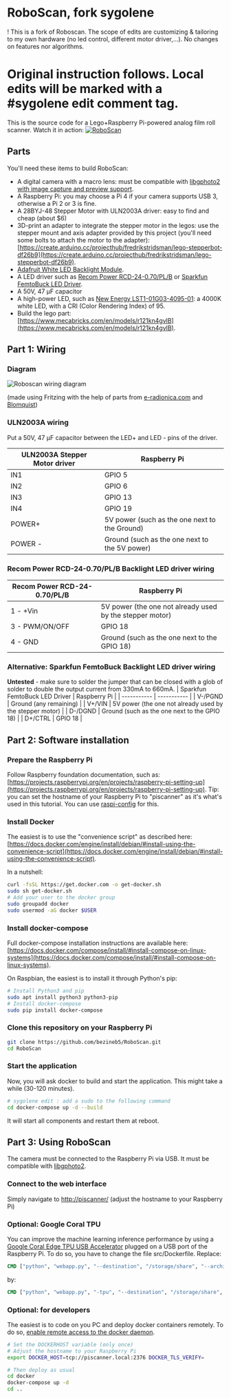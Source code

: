 # RoboScan, fork sygolene

! This is a fork of Roboscan. The scope of edits are customizing & tailoring to my own hardware (no led control, different motor driver,...). No changes on features nor algorithms.
# Original instruction follows. Local edits will be marked with a #sygolene edit comment tag.

This is the source code for a Lego+Raspberry Pi-powered analog film roll scanner. Watch it in action:
[![RoboScan](https://yt-embed.herokuapp.com/embed?v=yRDomN48SOs)](https://youtu.be/yRDomN48SOs)

## Parts
You'll need these items to build RoboScan:
* A digital camera with a macro lens: must be compatible with [libgphoto2 with image capture and preview support](http://gphoto.org/proj/libgphoto2/support.php).
* A Raspberry Pi: you may choose a Pi 4 if your camera supports USB 3, otherwise a Pi 2 or 3 is fine.
* A 28BYJ-48 Stepper Motor with ULN2003A driver: easy to find and cheap (about $6)
* 3D-print an adapter to integrate the stepper motor in the legos: use the stepper mount and axis adapter provided by this project (you'll need some bolts to attach the motor to the adapter): [https://create.arduino.cc/projecthub/fredrikstridsman/lego-stepperbot-df26b9](https://create.arduino.cc/projecthub/fredrikstridsman/lego-stepperbot-df26b9).
* [Adafruit White LED Backlight Module](https://www.adafruit.com/product/1621).
* A LED driver such as [Recom Power RCD-24-0.70/PL/B](https://www.digikey.com/en/products/detail/recom-power/RCD-24-0-70-PL-B/2612677) or [Sparkfun FemtoBuck LED Driver](https://www.sparkfun.com/products/13716).
* A 50V, 47 μF capacitor
* A high-power LED, such as [New Energy LST1-01G03-4095-01](https://www.digikey.com/en/products/detail/new-energy/LST1-01G03-4095-01/9816712): a 4000K white LED, with a CRI (Color Rendering Index) of 95.
* Build the lego part: [https://www.mecabricks.com/en/models/r121kn4gvlB](https://www.mecabricks.com/en/models/r121kn4gvlB).

## Part 1: Wiring

### Diagram
![Roboscan wiring diagram](./documents/roboscan-wiring.svg)

(made using Fritzing with the help of parts from [e-radionica.com](https://github.com/e-radionicacom/e-radionica.com-Fritzing-Library-parts-) and [Blomquist](https://forum.fritzing.org/t/led-driver-board-350ma-pwm-updated-with-test-part-v3/3322/19))

### ULN2003A wiring
Put a 50V, 47 μF capacitor between the LED+ and LED - pins of the driver.

| ULN2003A Stepper Motor driver | Raspberry Pi |
| ----------- | ----------- |
| IN1 | GPIO 5 |
| IN2 | GPIO 6 |
| IN3 | GPIO 13 |
| IN4 | GPIO 19 |
| POWER+ | 5V power (such as the one next to the Ground) |
| POWER - | Ground (such as the one next to the 5V power) |

### Recom Power RCD-24-0.70/PL/B Backlight LED driver wiring
| Recom Power RCD-24-0.70/PL/B | Raspberry Pi |
| ----------- | ----------- |
| 1 - +Vin | 5V power (the one not already used by the stepper motor) |
| 3 - PWM/ON/OFF | GPIO 18 |
| 4 - GND | Ground (such as the one next to the GPIO 18) |

### Alternative: Sparkfun FemtoBuck Backlight LED driver wiring
**Untested** - make sure to solder the jumper that can be closed with a glob of solder to double the output current from 330mA to 660mA.
| Sparkfun FemtoBuck LED Driver | Raspberry Pi |
| ----------- | ----------- |
| V-/PGND | Ground (any remaining) |
| V+/VIN | 5V power (the one not already used by the stepper motor) |
| D-/DGND | Ground (such as the one next to the GPIO 18) |
| D+/CTRL | GPIO 18 |


## Part 2: Software installation

### Prepare the Raspberry Pi
Follow Raspberry foundation documentation, such as: [https://projects.raspberrypi.org/en/projects/raspberry-pi-setting-up](https://projects.raspberrypi.org/en/projects/raspberry-pi-setting-up).
Tip: you can set the hostname of your Raspberry Pi to "piscanner" as it's what's used in this tutorial. You can use [raspi-config](https://www.raspberrypi.org/documentation/configuration/raspi-config.md) for this.

### Install Docker
The easiest is to use the "convenience script" as described here: [https://docs.docker.com/engine/install/debian/#install-using-the-convenience-script](https://docs.docker.com/engine/install/debian/#install-using-the-convenience-script).

In a nutshell:
```bash
curl -fsSL https://get.docker.com -o get-docker.sh
sudo sh get-docker.sh
# Add your user to the docker group
sudo groupadd docker
sudo usermod -aG docker $USER
```

### Install docker-compose
Full docker-compose installation instructions are available here: [https://docs.docker.com/compose/install/#install-compose-on-linux-systems](https://docs.docker.com/compose/install/#install-compose-on-linux-systems).

On Raspbian, the easiest is to install it through Python's pip:
```bash
# Install Python3 and pip
sudo apt install python3 python3-pip
# Install docker-compose
sudo pip install docker-compose
```

### Clone this repository on your Raspberry Pi
```bash
git clone https://github.com/bezineb5/RoboScan.git
cd RoboScan
```

### Start the application
Now, you will ask docker to build and start the application. This might take a while (30-120 minutes).
```bash
# sygolene edit : add a sudo to the following command
cd docker-compose up -d --build
```

It will start all components and restart them at reboot.

## Part 3: Using RoboScan
The camera must be connected to the Raspberry Pi via USB. It must be compatible with [libgphoto2](www.gphoto.org/proj/libgphoto2/support.php).

### Connect to the web interface
Simply navigate to [http://piscanner/](http://piscanner/) (adjust the hostname to your Raspberry Pi)

### Optional: Google Coral TPU
You can improve the machine learning inference performance by using a [Google Coral Edge TPU USB Accelerator](https://coral.ai/products/accelerator) plugged on a USB port of the Raspberry Pi.
To do so, you have to change the file src/Dockerfile. Replace:
```Dockerfile
CMD ["python", "webapp.py", "--destination", "/storage/share", "--archive", "/storage/archive", "--temp", "/storage/tmp"]
```
by:
```Dockerfile
CMD ["python", "webapp.py", "-tpu", "--destination", "/storage/share", "--archive", "/storage/archive", "--temp", "/storage/tmp"]
```

### Optional: for developers
The easiest is to code on you PC and deploy docker containers remotely. To do so, [enable remote access to the docker daemon](https://docs.docker.com/engine/install/linux-postinstall/#configure-where-the-docker-daemon-listens-for-connections).

```bash
# Set the DOCKERHOST variable (only once)
# Adjust the hostname to your Raspberry Pi
export DOCKER_HOST=tcp://piscanner.local:2376 DOCKER_TLS_VERIFY=

# Then deploy as usual
cd docker
docker-compose up -d
cd ..
```
